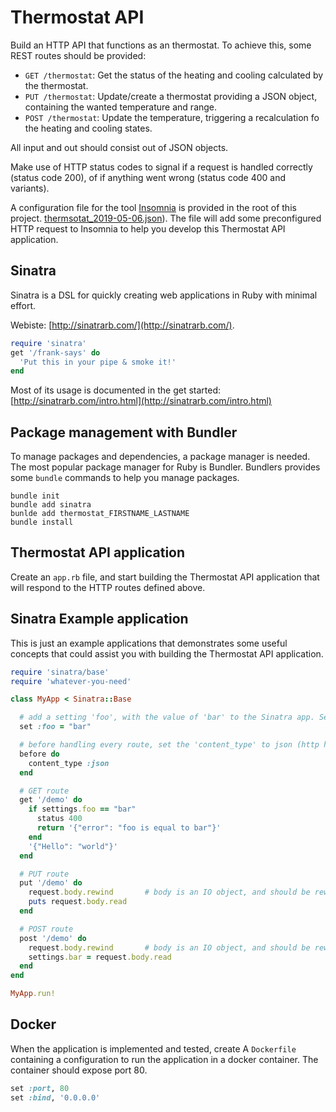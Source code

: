 # Thermostat API

Build an HTTP API that functions as an thermostat. To achieve this, some REST routes should be provided:

* `GET /thermostat`: Get the status of the heating and cooling calculated by the thermostat.
* `PUT /thermostat`: Update/create a thermostat providing a JSON object, containing the wanted temperature and range.
* `POST /thermostat`: Update the temperature, triggering a recalculation fo the heating and cooling states.

All input and out should consist out of JSON objects.

Make use of HTTP status codes to signal if a request is handled correctly (status code 200), of if anything went wrong (status code 400 and variants).

A configuration file for the tool [Insomnia](https://insomnia.rest/) is provided in the root of this project. [thermsotat_2019-05-06.json](thermsotat_2019-05-06.json)). The file will add some preconfigured HTTP request to Insomnia to help you develop this Thermostat API application.

## Sinatra

Sinatra is a DSL for quickly creating web applications in Ruby with minimal effort.

Webiste: [http://sinatrarb.com/](http://sinatrarb.com/).

```ruby
require 'sinatra'
get '/frank-says' do
  'Put this in your pipe & smoke it!'
end
```

Most of its usage is documented in the get started: [http://sinatrarb.com/intro.html](http://sinatrarb.com/intro.html)

## Package management with Bundler

To manage packages and dependencies, a package manager is needed. The most popular package manager for Ruby is Bundler. Bundlers provides some `bundle` commands to help you manage packages.

```shell
bundle init
bundle add sinatra
bunlde add thermostat_FIRSTNAME_LASTNAME
bundle install
```

## Thermostat API application

Create an `app.rb` file, and start building the Thermostat API application that will respond to the HTTP routes defined above.

## Sinatra Example application

This is just an example applications that demonstrates some useful concepts that could assist you with building the Thermostat API application.

```ruby
require 'sinatra/base'
require 'whatever-you-need'

class MyApp < Sinatra::Base

  # add a setting 'foo', with the value of 'bar' to the Sinatra app. See: http://sinatrarb.com/configuration.html
  set :foo = "bar"

  # before handling every route, set the 'content_type' to json (http header). See: http://sinatrarb.com/intro.html filters
  before do
    content_type :json
  end

  # GET route
  get '/demo' do
    if settings.foo == "bar"
      status 400
      return '{"error": "foo is equal to bar"}'
    end
    '{"Hello": "world"}'
  end

  # PUT route
  put '/demo' do
    request.body.rewind       # body is an IO object, and should be rewinded befor reading
    puts request.body.read
  end

  # POST route
  post '/demo' do
    request.body.rewind       # body is an IO object, and should be rewinded befor reading
    settings.bar = request.body.read
  end
end

MyApp.run!
```

## Docker

When the application is implemented and tested, create A `Dockerfile` containing a configuration to run the application in a docker container.
The container should expose port 80.

```ruby
set :port, 80
set :bind, '0.0.0.0'
```
